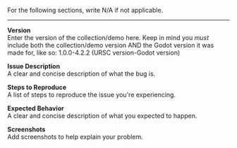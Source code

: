 For the following sections, write N/A if not applicable.

---

**Version**  
Enter the version of the collection/demo here.
Keep in mind you *must* include both the collection/demo version AND the Godot version it was made for, like so: 1.0.0-4.2.2 (URSC version-Godot version)

**Issue Description**  
A clear and concise description of what the bug is.

**Steps to Reproduce**  
A list of steps to reproduce the issue you're experiencing.

**Expected Behavior**  
A clear and concise description of what you expected to happen.

**Screenshots**  
Add screenshots to help explain your problem.
